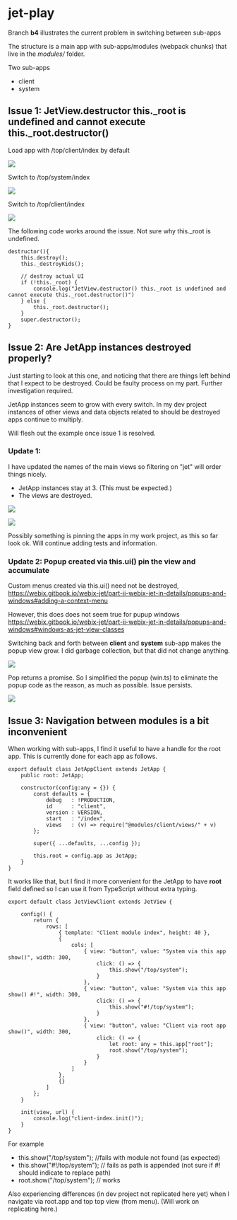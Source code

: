 jet-play
=====


Branch **b4** illustrates the current problem in switching between sub-apps

The structure is a main app with sub-apps/modules (webpack chunks) that live in the *modules/<modulename>* folder.

Two sub-apps
* client
* system


## Issue 1: JetView.destructor this._root is undefined and cannot execute this._root.destructor() ##


Load app with /top/client/index by default

![](images/01.png)

Switch to /top/system/index

![](images/02.png)

Switch to /top/client/index

![](images/03.png)


The following code works around the issue. Not sure why this._root is undefined.

```
destructor(){
	this.destroy();
	this._destroyKids();

	// destroy actual UI
	if (!this._root) {
		console.log("JetView.destructor() this._root is undefined and cannot execute this._root.destructor()")
	} else {
		this._root.destructor();
	}
	super.destructor();
}
```


## Issue 2: Are JetApp instances destroyed properly? ##

Just starting to look at this one, and noticing that there are things left behind that I expect to be destroyed.
Could be faulty process on my part. Further investigation required.

JetApp instances seem to grow with every switch. In my dev project instances of other views and data objects related to should be destroyed apps continue to multiply.

Will flesh out the example once issue 1 is resolved.  

### Update 1: ###

I have updated the names of the main views so filtering on "jet" will order things nicely.

* JetApp instances stay at 3. (This must be expected.) 
* The views are destroyed. 

![](images/04.png)

![](images/05.png)

Possibly something is pinning the apps in my work project, as this so far look ok. Will continue adding tests and information.

### Update 2: Popup created via this.ui() pin the view and accumulate ###

Custom menus created via this.ui() need not be destroyed, https://webix.gitbook.io/webix-jet/part-ii-webix-jet-in-details/popups-and-windows#adding-a-context-menu

However, this does does not seem true for pupup windows
https://webix.gitbook.io/webix-jet/part-ii-webix-jet-in-details/popups-and-windows#windows-as-jet-view-classes

Switching back and forth between **client** and **system** sub-app makes the popup view grow. I did garbage collection, but that did not change anything. 

![](images/06.png)


Pop returns a promise. So I simplified the popup (win.ts) to eliminate the popup code as the reason, as much as possible. Issue persists.


![](images/07.png)


## Issue 3: Navigation between modules is a bit inconvenient ##

When working with sub-apps, I find it useful to have a handle for the root app. This is currently done for each app as follows.

```
export default class JetAppClient extends JetApp {
	public root: JetApp;

	constructor(config:any = {}) {
		const defaults = {
            debug 	: !PRODUCTION,
			id 		: "client",
			version : VERSION,
			start 	: "/index",
            views   : (v) => require("@modules/client/views/" + v)
        };

		super({ ...defaults, ...config });
 
		this.root = config.app as JetApp;
	}
}
```

It works like that, but I find it more convenient for the JetApp to have **root** field defined so I can use it from TypeScript without extra typing.

```
export default class JetViewClient extends JetView {

    config() {
        return {
            rows: [
                { template: "Client module index", height: 40 },
                {
                    cols: [
                        { view: "button", value: "System via this app show()", width: 300,
                            click: () => {
                                this.show("/top/system");
                            }
                        },
                        { view: "button", value: "System via this app show() #!", width: 300,
                            click: () => {
                                this.show("#!/top/system");
                            }
                        },
                        { view: "button", value: "Client via root app show()", width: 300,
                            click: () => {
                                let root: any = this.app["root"];
                                root.show("/top/system");
                            }
                        }
                    ]
                },
                {}
            ]
        };
    }

    init(view, url) {
        console.log("client-index.init()");
    }
}
```

For example

* this.show("/top/system"); //fails with module not found (as expected)
* this.show("#!/top/system"); // fails as path is appended (not sure if #! should indicate to replace path)
* root.show("/top/system"); // works

Also experiencing differences (in dev project not replicated here yet) when I navigate via root.app and top top view (from menu). (Will work on replicating here.) 

